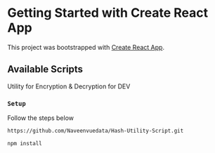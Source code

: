 # Getting Started with Create React App

This project was bootstrapped with [Create React App](https://github.com/facebook/create-react-app).

## Available Scripts

Utility for Encryption & Decryption for DEV

### `Setup`
Follow the steps below
```sh
https://github.com/Naveenvuedata/Hash-Utility-Script.git
```

```sh 
npm install
```
